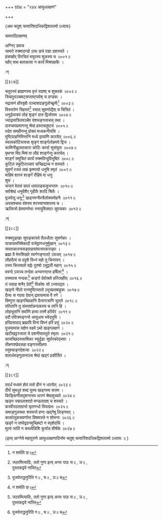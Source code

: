 +++
title = "२४४ आयुधलक्षणं"

+++

\{अथ चतुश् चत्वारिंशदधिकद्विशततमो ऽध्यायः\}

चामरादिलक्षणम्  
    
अग्निर् उवाच  
चामरो रुक्मादण्डो ऽग्र्यः छत्रं राज्ञः प्रशस्यते   ।  
हंसपक्षैर् विरचितं मयूरस्य शुकस्य च ॥००१॥  
पक्षैर् वाथ बलाकाया न कार्यं मिश्रपक्षकैः   ।  
    
:न्  
[^१]: न शथेति छ॥  
    
[^२]: जठरमित्यादिः, ततो गुणा इत्य् अन्तः पाठः घ॥ , ञ॥ ,  
पुस्तकद्वये नास्ति  

[[३८७]]
    
चतुरस्यं ब्राह्मणस्य वृत्तं राज्ञश् च शुक्लकं   ॥००२॥  
त्रिचतुःपञ्चषट्सप्ताष्टपर्वश् च दण्डकः   ।  
भद्रासनं क्षीरवृक्षैः पञ्चाशदङ्गुलोच्छ्रयैः[^१]   ॥००३॥  
विस्तारेण त्रिहस्तं[^२] स्यात् सुवर्णाद्यैश् च चित्रितं   ।  
धनुर्द्रव्यत्रयं लोहं शृङ्गं दारु द्विजोत्तम   ॥००४॥  
ज्याद्रव्यत्रितयञ्चैव वंशभङ्गत्वचस् तथा ।  
दारुचापप्रमाणन्तु श्रेष्ठं हस्तचतुष्टयं   ॥००५॥  
तदेव समहीनन्तु प्रोक्तं मध्यकनीयसि ।  
मुष्टिग्राहनिमित्तानि मध्ये द्रव्याणि कारयेत् ॥००६॥  
स्वल्पकोटिस्त्वचा शृङ्गं शार्ङ्गलोहमये द्विज   ।  
कामिनीभ्रूलताकारा कोटिः कार्या सुसंयुता   ॥००७॥  
पृथग्वा विप्र मिश्रं वा लौहं शार्ङ्गन्तु कारयेत्   ।  
शार्ङ्गं समुचितं कार्यं रुक्मविन्दुविभूषितं   ॥००८॥  
कुटिलं स्फुटितञ्चापं सच्छिद्रञ्च न शस्यते ।  
सुवर्णं रजतं ताम्रं कृष्णायो धनुषि स्मृतं   ॥००९॥  
माहिषं शारभं शार्ङ्गं रौहिषं वा धनुः  
शुभं ।  
चन्दनं वेतसं सालं धावलङ्ककुभन्तरुः ॥०१०॥  
सर्वश्रेष्ठं धनुर्वंशैर् गृहीतैः शरदि श्रितैः   ।  
पूजयेत्तु धनुः[^३] खड्गमन्त्रैस्त्रैलोक्यमोहनैः   ॥०११॥  
अयसश्चाथ वंशस्य शरस्याप्यशरस्य च ।  
ऋत्विजो हेमवार्णाभाः स्नायुश्लिष्टाः सुपत्रकाः   ॥०१२॥  
    
:न्  
    
[^१]: चतुरस्रमित्यादिः, पञ्चाशदङ्गुलोच्छ्रयैर् इत्यन्तः पाठः  
ज॥पुस्तके नास्ति  
    
[^२]: द्विहस्तमिति ट॥  
    
[^३]: पूजयेत्तद्धनुरिति ग॥ , घ॥ , ञ॥ च  

[[३८८]]
    
रुक्मपुङ्खाः सुपङ्कास्ते तैलधौताः सुवर्णकाः   ।  
यात्रायामभिषेकादौ यजेद्वाणधनुर्मुखान् ॥०१३॥  
सपताकास्त्रसङ्ग्राहसांवत्सरकरान्नृपः ।  
ब्रह्मा वै मेरुशिखरे स्वर्गगङ्गातटे ऽयजत् ॥०१४॥  
लौहदैत्यं स ददृशे विध्नं यज्ञे तु चिन्तयन् ।  
तस्य चिन्तयतो वह्नेः पुरुषो ऽभूद्वली महान् ॥०१५॥  
ववन्दे ऽजञ्च तन्देवा अभ्यनन्दन्त हर्षिताः[^१] ।  
तस्मात्स नन्दकः[^२] कड्गो देवोक्तो हरिरग्रहीत् ॥०१६॥  
तं जग्राह शनैर् देवो[^३] विकोषः सो ऽभ्यपद्यत ।  
खड्गो नीलो रत्नमुष्टिस्ततो ऽभूच्छतबाहुकः ॥०१७॥  
दैत्यः स गदया देवान् द्रावयामास वै रणे ।  
विष्णुना खड्गच्छिन्नानि दैत्यगात्राणि भूतले   ॥०१८॥  
पतितानि तु संस्पर्शान्नन्दकस्य च तानि हि ।  
लोहभूतानि सर्वाणि हत्वा तस्मै हरिर्वरं ॥०१९॥  
ददौ पवित्रमङ्गन्ते आयुधाय भवेद्भुवि ।  
हरिप्रसादाद् ब्रह्मापि विना विघ्नं हरिं प्रभुं   ॥०२०॥  
पूजयामास यज्ञेन वक्ष्ये ऽथो खड्गलक्षणं   ।  
खटीखट्टरजाता ये दशनीयास्तुते स्मृताः   ॥०२१॥  
कायच्छिदस्त्वाषिकाः स्युर्दृढाः सूर्पारकोद्भवाः   ।  
तीक्ष्णाश्छेदसहा वङ्गास्तीक्ष्णाः  
स्युश्चाङ्गदेशजाः ॥०२२॥  
शतार्धमङ्गुलानाञ्च श्रेष्ठं खद्गं प्रकीर्तितं   ।  
    
:न्  
    
[^१]: लोहदैत्यमित्यादिः, हर्षिता इत्य् अन्तः पाठः ज॥ पुस्तके  
नास्ति  
    
[^२]: तस्मात्तु नन्दक इति घ॥ , ञ॥ च  
    
[^३]: महादेव इति ज॥  

[[३८९]]
    
तदर्धं मध्यमं ज्ञेयं ततो हीनं न धारयेत्   ॥०२३॥  
दीर्घं सुमधुरं शब्दं युस्य खड्गस्य सत्तम   ।  
किङ्किणीसदृशन्तस्य धारणं श्रेष्ठमुच्यते   ॥०२४॥  
खड्गः पद्मपलाशाग्रो मण्डलाग्रश् च शस्यते   ।  
करवीरदलाग्राभो घृतगन्धो वियत्प्रभः ॥०२५॥  
समाङ्गुलस्थाः शस्यन्ते व्रणाः खद्गेषु लिङ्गवत्   ।  
काकोलूकसवर्णाभा विषमास्ते न शोभनाः ॥०२६॥  
खड्गे न पश्येद्वदनमुच्छिष्टो न स्पृशेदसिं   ।  
मूल्यं जातिं न कथयेन्निशि कुर्यान्न शीर्षके   ॥०२७॥  
    
\{इत्य् आग्नेये महापुराणे आयुधलक्षणादिर्नाम चतुश् चत्वारिंशदधिकद्विशततमो ऽध्यायः ॥  }
    